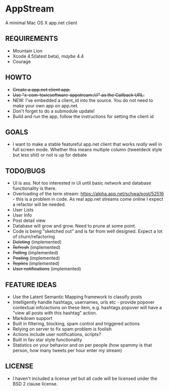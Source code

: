 # AppStream

A minimal Mac OS X app.net client

## REQUIREMENTS

* Mountain Lion
* Xcode 4.5(latest beta), _maybe_ 4.4
* Courage

## HOWTO

* <del>Create a app.net client app.</del>
* <del>Use "x-com-toxicsoftware-appstream:///" as the Callback URL.</del>
* NEW: I've embedded a client_id into the source. You do not need to make your own app on app.net.
* Don't forget to do a submodule update!
* Build and run the app, follow the instructions for setting the client id

## GOALS

* I want to make a stable featureful app.net client that works _really_ well in full screen mode. Whether this means multiple column (tweetdeck style but less shit) or not is up for debate

## TODO/BUGS

* UI is ass. Not too interested in UI until basic network and database functionality is there.
* Overloading of the term stream: https://alpha.app.net/schwa/post/52516 - this is a problem in code. As real app.net streams come online I expect a refactor will be needed.
* User Lists
* User Info
* Post detail view
* Database will grow and grow. Need to prune at some point.
* Code is being "sketched out" and is far from well designed. Expect a lot of churn/refactoring
* <del>Deleting</del> (implemented)
* <del>Refresh</del> (implemented)
* <del>Polling</del> (implemented)
* <del>Posting</del> (implemented)
* <del>Replies</del> (implemented)
* <del>User notifications</del> (implemented)

## FEATURE IDEAS

* Use the Latent Semantic Mapping framework to classify posts
* Intelligently handle hashtags, usernames, urls etc - provide popover contextual info/actions on these item, e.g. hashtags popover will have a "view all posts with this hashtag" action.
* Markdown support
* Built in filtering, blocking, spam control and triggered actions
* Relying on server to fix spam problem is foolish
* Actions include user notifications, scripts?
* Built in fav star style functionality
* Statistics on your behavior and on per people (how spammy is that person, how many tweets per hour enter my stream)

## LICENSE

* I haven't included a license yet but all code will be licensed under the BSD 2 clause license.
